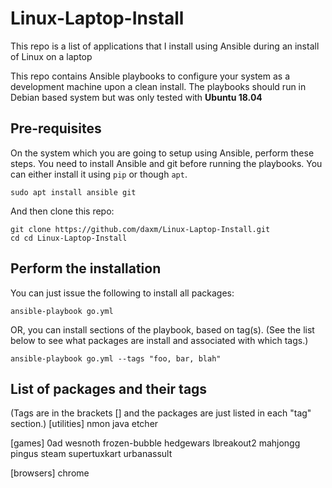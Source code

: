 # Linux-Laptop-Install
This repo is a list of applications that I install using Ansible during an install of Linux on a laptop

This repo contains Ansible playbooks to configure your system as a development machine upon a clean install. The playbooks should run in Debian based system but was only tested with **Ubuntu 18.04**

## Pre-requisites
On the system which you are going to setup using Ansible, perform these steps.
You need to install Ansible and git before running the playbooks. You can either install it using `pip` or though `apt`.
```
sudo apt install ansible git
```
And then clone this repo:
```
git clone https://github.com/daxm/Linux-Laptop-Install.git
cd cd Linux-Laptop-Install
```

## Perform the installation
You can just issue the following to install all packages:
```
ansible-playbook go.yml
```
OR, you can install sections of the playbook, based on tag(s).  (See the list below to see what packages are install and associated with which tags.)
```
ansible-playbook go.yml --tags "foo, bar, blah"
```

## List of packages and their tags
(Tags are in the brackets [] and the packages are just listed in each "tag" section.)
[utilities]
nmon
java
etcher

[games]
0ad
wesnoth
frozen-bubble
hedgewars
lbreakout2
mahjongg
pingus
steam
supertuxkart
urbanassult

[browsers]
chrome

